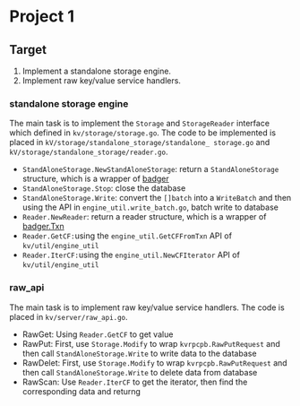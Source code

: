 # Project 1

## Target
1. Implement a standalone storage engine.
2. Implement raw key/value service handlers.

### standalone storage engine
The main task is to implement the `Storage` and `StorageReader` interface which defined in `kv/storage/storage.go`. The code to be implemented is placed in `kV/storage/standalone_storage/standalone_ storage.go` and `kV/storage/standalone_storage/reader.go`.

- `StandAloneStorage.NewStandAloneStorage`: return a `StandAloneStorage` structure, which is a wrapper of [badger](https://github.com/dgraph-io/badger)
- `StandAloneStorage.Stop`: close the database
- `StandAloneStorage.Write`: convert the `[]batch`  into a `WriteBatch` and then using the API in `engine_util.write_batch.go`, batch write to database
- `Reader.NewReader`: return a reader structure, which is a wrapper of [badger.Txn]( https://godoc.org/github.com/dgraph-io/badger#Txn ) 
- `Reader.GetCF:`using the `engine_util.GetCFFromTxn` API of `kv/util/engine_util`
- `Reader.IterCF:`using the `engine_util.NewCFIterator` API of `kv/util/engine_util`


### raw_api
The main task is to implement raw key/value service handlers. The code is placed in `kv/server/raw_api.go`.
- RawGet: Using `Reader.GetCF` to get value
- RawPut: First, use `Storage.Modify` to wrap `kvrpcpb.RawPutRequest` and then call `StandAloneStorage.Write` to write data to the database
- RawDelet: First, use `Storage.Modify` to wrap `kvrpcpb.RawPutRequest` and then call `StandAloneStorage.Write` to delete data from database
- RawScan: Use `Reader.IterCF` to get the iterator, then find the corresponding data and returng
